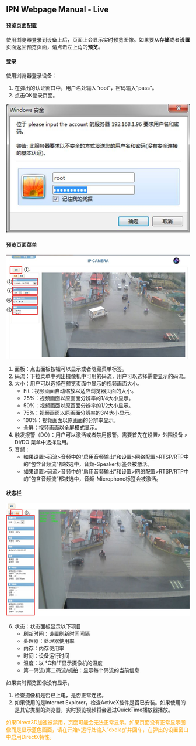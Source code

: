 ## IPN Webpage Manual - Live

#### 预览页面配置
使用浏览器登录到设备上后，页面上会显示实时预览图像。如果要从<strong>存储</strong>或者<strong>设置</strong>页面返回预览页面，请点击左上角的<strong>预览</strong>。

#### 登录
使用浏览器登录设备：  
1. 在弹出的认证窗口中，用户名处输入“root”，密码输入“pass”。
2. 点击OK登录页面。  

![](images/I16625672070.jpeg)

#### 预览页面菜单  
![](images/I16625672071.jpeg)

1. 面板：点击面板按钮可以显示或者隐藏菜单标签。
2. 码流：下拉菜单中列出摄像机中可用的码流，用户可以选择需要显示的码流。
3. 大小：用户可以选择在预览页面中显示的视频画面大小。
	- Fit：视频画面自动缩放以适应浏览器页面的大小。
	- 25%：视频画面以原画面分辨率的1/4大小显示。
	- 50%：视频画面以原画面分辨率的1/2大小显示。
	- 75%：视频画面以原画面分辨率的3/4大小显示。
	- 100%：视频画面以原画面的分辨率显示。
	- 全屏：视频画面以全屏模式显示。
4. 触发报警（DO）：用户可以激活或者禁用报警。需要首先在设置> 外围设备 > DI/DO 菜单中选择启用。
5. 音频：
	- 如果设置>码流>音频中的“启用音频输出”和设置>网络配置>RTSP/RTP中的“包含音频流”都被选中，音频-Speaker标签会被激活。
	- 如果设置>码流>音频中的“启用音频输出”和设置>网络配置>RTSP/RTP中的“包含音频流”都被选中，音频-Microphone标签会被激活。
	
#### 状态栏  
![](images/I16625672072.jpeg)

6. 状态：状态面板显示以下项目
	- 刷新时间：设置刷新时间间隔
	- 处理器：处理器使用率
	- 内存：内存使用率
	- 时间：设备运行时间
	- 温度：以 ℃和℉显示摄像机的温度
	- 第一码流/第二码流/抓拍：显示每个码流的当前信息

如果实时预览图像没有显示，   
1. 检查摄像机是否已上电，是否正常连接。 
2. 如果使用的是Internet Explorer，检查ActiveX控件是否已安装。如果使用的是其它类型的浏览器，实时预览视频将会通过QuickTime播放器播放。  

<span style="color: orange;">
如果Direct3D加速被禁用，页面可能会无法正常显示。如果页面没有正常显示图像而是显示蓝色画面，请在开始>运行处输入“dxdiag”并回车，在弹出的设置窗口中启用DirectX特性。
</span>